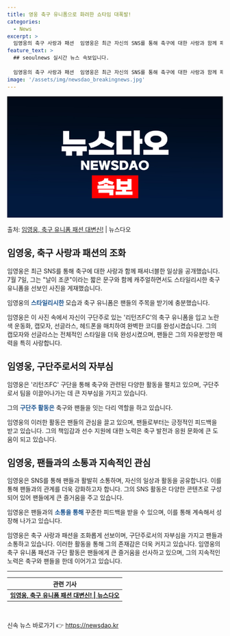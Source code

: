 ```yaml
---
title: 영웅 축구 유니폼으로 화려한 쇼타임 대폭발!
categories:
  - News
excerpt: >
  임영웅의 축구 사랑과 패션  임영웅은 최근 자신의 SNS를 통해 축구에 대한 사랑과 함께 패셔너블한 일상을 …
feature_text: >
  ## seoulnews 실시간 뉴스 속보입니다.

  임영웅의 축구 사랑과 패션  임영웅은 최근 자신의 SNS를 통해 축구에 대한 사랑과 함께 패셔너블한 일상을 …
image: '/assets/img/newsdao_breakingnews.jpg'
---
```


![뉴스다오 속보](/assets/img/newsdao_breakingnews.jpg)

<p>출처: <a href="https://newsdao.kr/4661" rel="dofollow">임영웅, 축구 유니폼 패션 대변신!</a> | 뉴스다오</p>

<h2 data-ke-size="size26">임영웅, 축구 사랑과 패션의 조화</h2>
임영웅은 최근 SNS를 통해 축구에 대한 사랑과 함께 패셔너블한 일상을 공개했습니다. 7월 7일, 그는 "날이 조쿤"이라는 짧은 문구와 함께 캐주얼하면서도 스타일리시한 축구 유니폼을 선보인 사진을 게재했습니다.

<p data-ke-size="size16">임영웅의 <b><span style="color: #1a5490;">스타일리시한</span></b> 모습과 축구 유니폼은 팬들의 주목을 받기에 충분했습니다. </p>
임영웅은 이 사진 속에서 자신이 구단주로 있는 '리턴즈FC'의 축구 유니폼을 입고 노란색 운동화, 캡모자, 선글라스, 헤드폰을 매치하여 완벽한 코디를 완성시켰습니다. 그의 캡모자와 선글라스는 전체적인 스타일을 더욱 완성시켰으며, 팬들은 그의 자유분방한 매력을 특히 사랑합니다.

<h2 data-ke-size="size26">임영웅, 구단주로서의 자부심</h2>
임영웅은 '리턴즈FC' 구단을 통해 축구와 관련된 다양한 활동을 펼치고 있으며, 구단주로서 팀을 이끌어나가는 데 큰 자부심을 가지고 있습니다.

<p data-ke-size="size16">그의 <b><span style="color: #1a5490;">구단주 활동은</span></b> 축구와 팬들을 잇는 다리 역할을 하고 있습니다.</p>
임영웅의 이러한 활동은 팬들의 관심을 끌고 있으며, 팬들로부터는 긍정적인 피드백을 받고 있습니다. 그의 책임감과 선수 지원에 대한 노력은 축구 발전과 응원 문화에 큰 도움이 되고 있습니다.

<h2 data-ke-size="size26">임영웅, 팬들과의 소통과 지속적인 관심</h2>
임영웅은 SNS를 통해 팬들과 활발히 소통하며, 자신의 일상과 활동을 공유합니다. 이를 통해 팬들과의 관계를 더욱 강화하고자 합니다. 그의 SNS 활동은 다양한 콘텐츠로 구성되어 있어 팬들에게 큰 즐거움을 주고 있습니다.

<p data-ke-size="size16">임영웅은 팬들과의 <b><span style="color: #1a5490;">소통을 통해</span></b> 꾸준한 피드백을 받을 수 있으며, 이를 통해 계속해서 성장해 나가고 있습니다.</p>

임영웅은 축구 사랑과 패션을 조화롭게 선보이며, 구단주로서의 자부심을 가지고 팬들과 소통하고 있습니다. 이러한 활동을 통해 그의 존재감은 더욱 커지고 있습니다. 임영웅의 축구 유니폼 패션과 구단 활동은 팬들에게 큰 즐거움을 선사하고 있으며, 그의 지속적인 노력은 축구와 팬들을 한데 이어가고 있습니다.

<hr data-ke-size="large">

<table>
	<thead>
		<tr>
			<th colspan="2">관련 기사</th>
		</tr>
	</thead>
	<tbody>
		<tr>
			<td style="text-align: center; height: 17px;"><a href="https://newsdao.kr/4661" target="_blank"><b>임영웅, 축구 유니폼 패션 대변신! | 뉴스다오</b></a></td>
		</tr>
	</tbody>
</table>
<p data-ke-size="size16">&nbsp;</p> 

신속 뉴스 바로가기 👉 <a href="https://newsdao.kr" rel="dofollow">https://newsdao.kr</a>


